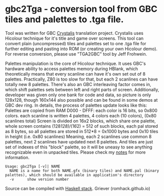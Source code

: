gbc2Tga - conversion tool from GBC tiles and palettes to .tga file.
=========
 
Tool was written for GBC [Crystalis](http://chief-net.ru/index.php?option=com_content&task=view&id=138&Itemid=37) translation project. Crystalis uses Hicolour technique for it's title and game over screens. This tool can convert plain (uncompressed) tiles and palettes set to one .tga file for further editing and pasting into ROM (or creating your own Hicolour demo). For reverse conversion, please use "TGA2GBC" tool by Jeff Frohwein.

Palettes manipulation is the core of Hicolour technique. It uses GBC's hardware ability to access palettes memory during HBlank, which theoretically means that every scanline can have it's own set out of 8 palettes. Practically, Z80 is too slow for that, but each 2 scanlines can have totally new 8 palettes. There's also an GBC interleaving factor comes in, which shift palettes sets between left and right parts of screen. Additionally, developer was given only one bank for code and data, so picture is only 128x128, though 160x144 also possible and can be found in some demos at GBC dev ring.
In details, the process of palettes update looks like this:
Palettes are copied from RAM D000 - DFFF: each color is 16 bits, so 0x800 colors. each scanline is written 4 palettes, 4 colors each (10 colors), (0x80 scanlines total)
Screen is divided on 16x2 blocks, which share one palette, whole screen contains (128*128)/(16*2) = 512 of such blocks, each pal stored as 8 bytes, so all palettes are stored in 512*8 = 0x1000 bytes
and 0x10 tiles in height (i.e. 0x80 scanlines)
Meaning, each 2 scanlines use common 8 palettes, next 2 scanlines have updated next 8 palettes. And tiles are just set of indexes of this "block" palette, so it will be uneasy to see anything recognizable even in unpacked tiles. 
Please check my [notes](https://romhack.github.io/doc) for more information.

```
Usage: gbc2Tga [-v]| NAME
  NAME is a name for both NAME.gfx (binary tiles) and NAME.pal (binary palettes), which should be available in application's directory
  -v      show version number
```

Source can be compiled with [Haskell stack](http://docs.haskellstack.org/en/stable/install_and_upgrade/). 
Griever (romhack.github.io)
